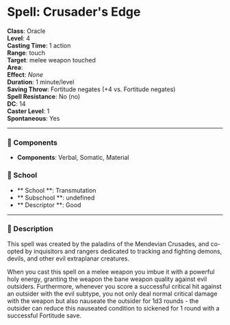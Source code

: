 
# Spell: Crusader's Edge
**Class**: Oracle  
**Level**: 4  
**Casting Time**: 1 action  
**Range**: touch  
**Target**: melee weapon touched  
**Area**:   
**Effect**: _None_  
**Duration**: 1 minute/level  
**Saving Throw**: Fortitude negates (+4 vs. Fortitude negates)  
**Spell Resistance**: No (no)  
**DC**: 14  
**Caster Level**: 1  
**Spontaneous**: Yes

---

### 🔮 Components
- **Components**: Verbal, Somatic, Material

### 🏫 School
- ** School **: Transmutation
- ** Subschool **: undefined
- ** Descriptor **: Good
---

### 📜 Description
This spell was created by the paladins of the Mendevian Crusades, and co-opted by inquisitors and rangers dedicated to tracking and fighting demons, devils, and other evil extraplanar creatures.

When you cast this spell on a melee weapon you imbue it with a powerful holy energy, granting the weapon the bane weapon quality against evil outsiders. Furthermore, whenever you score a successful critical hit against an outsider with the evil subtype, you not only deal normal critical damage with the weapon but also nauseate the outsider for 1d3 rounds - the outsider can reduce this nauseated condition to sickened for 1 round with a successful Fortitude save.
